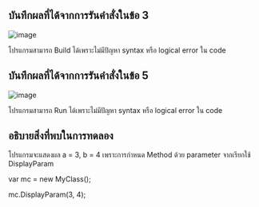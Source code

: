 ## บันทึกผลที่ได้จากการรันคำสั่งในข้อ 3

![image](https://github.com/Phetteepop/03376836-OOP-2566-Lab-05/assets/144197367/f3d4f573-fa37-48b9-89b1-679d3ff8decf)



โปรแกรมสามารถ Build ได้เพราะไม่มีปัญหา syntax หรือ logical error ใน code

## บันทึกผลที่ได้จากการรันคำสั่งในข้อ 5

![image](https://github.com/Phetteepop/03376836-OOP-2566-Lab-05/assets/144197367/5212d577-51cf-4985-9209-ef379acfd123)





โปรแกรมสามารถ Run ได้เพราะไม่มีปัญหา syntax หรือ logical error ใน code

## อธิบายสิ่งที่พบในการทดลอง 

โปรแกรมจะแสดงผล a = 3, b = 4 เพราะการกำหนด Method ด้วย parameter จากเรียกใช้ DisplayParam 

var mc = new MyClass();

mc.DisplayParam(3, 4);
